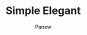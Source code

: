 ---
title: "Simple Elegant"
github: https://github.com/panxw/panxw.github.com
demo: https://www.panxw.com/
author: Panxw
draft: true
ssg:
  - Jekyll
cms:
  - No Cms
---